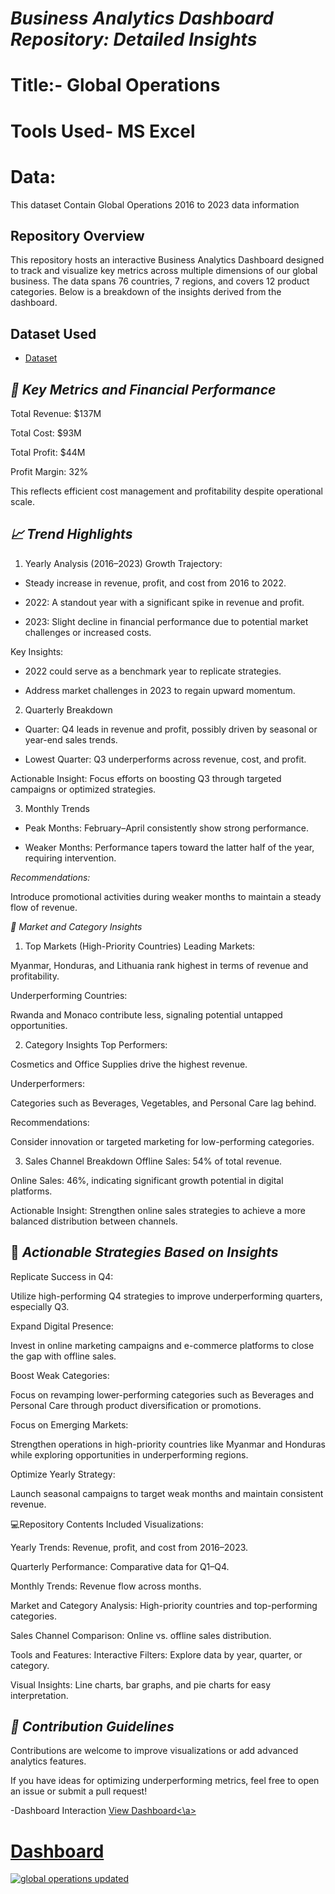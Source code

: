 # *Business Analytics Dashboard Repository: Detailed Insights* 

# Title:- Global Operations

# Tools Used- MS Excel 

# Data: 

This dataset Contain Global Operations 2016 to 2023 data information 

## Repository Overview
This repository hosts an interactive Business Analytics Dashboard designed to track and visualize key metrics across multiple dimensions of our global business. The data spans 76 countries, 7 regions, and covers 12 product categories. Below is a breakdown of the insights derived from the dashboard.

## Dataset Used
- <a href ="https://github.com/sowmyanalam/Excel-data-analysis-Dashboard/blob/main/Sales_18th%20Mar%202025.xlsx">Dataset</a>
## *🌟 Key Metrics and Financial Performance* 

Total Revenue: $137M

Total Cost: $93M

Total Profit: $44M

Profit Margin: 32%

This reflects efficient cost management and profitability despite operational scale.

## *📈 Trend Highlights* 

1. Yearly Analysis (2016–2023)
Growth Trajectory:

- Steady increase in revenue, profit, and cost from 2016 to 2022.

- 2022: A standout year with a significant spike in revenue and profit.

- 2023: Slight decline in financial performance due to potential market challenges or increased costs.

Key Insights:

- 2022 could serve as a benchmark year to replicate strategies.

- Address market challenges in 2023 to regain upward momentum.

2. Quarterly Breakdown
- Quarter: Q4 leads in revenue and profit, possibly driven by seasonal or year-end sales trends.

- Lowest Quarter: Q3 underperforms across revenue, cost, and profit.

Actionable Insight: Focus efforts on boosting Q3 through targeted campaigns or optimized strategies.

3. Monthly Trends
- Peak Months: February–April consistently show strong performance.

 - Weaker Months: Performance tapers toward the latter half of the year, requiring intervention.

 *Recommendations:* 

Introduce promotional activities during weaker months to maintain a steady flow of revenue.

*🛒 Market and Category Insights* 

1. Top Markets (High-Priority Countries)
Leading Markets:

Myanmar, Honduras, and Lithuania rank highest in terms of revenue and profitability.

Underperforming Countries:

Rwanda and Monaco contribute less, signaling potential untapped opportunities.

2. Category Insights
Top Performers:

Cosmetics and Office Supplies drive the highest revenue.

Underperformers:

Categories such as Beverages, Vegetables, and Personal Care lag behind.

Recommendations:

Consider innovation or targeted marketing for low-performing categories.

3. Sales Channel Breakdown
Offline Sales: 54% of total revenue.

Online Sales: 46%, indicating significant growth potential in digital platforms.

Actionable Insight: Strengthen online sales strategies to achieve a more balanced distribution between channels.

## 🚀 *Actionable Strategies Based on Insights* 

Replicate Success in Q4:

Utilize high-performing Q4 strategies to improve underperforming quarters, especially Q3.

Expand Digital Presence:

Invest in online marketing campaigns and e-commerce platforms to close the gap with offline sales.

Boost Weak Categories:

Focus on revamping lower-performing categories such as Beverages and Personal Care through product diversification or promotions.

Focus on Emerging Markets:

Strengthen operations in high-priority countries like Myanmar and Honduras while exploring opportunities in underperforming regions.

Optimize Yearly Strategy:

Launch seasonal campaigns to target weak months and maintain consistent revenue.

💻Repository Contents
Included Visualizations:

Yearly Trends: Revenue, profit, and cost from 2016–2023.

Quarterly Performance: Comparative data for Q1–Q4.

Monthly Trends: Revenue flow across months.

Market and Category Analysis: High-priority countries and top-performing categories.

Sales Channel Comparison: Online vs. offline sales distribution.

Tools and Features:
Interactive Filters: Explore data by year, quarter, or category.

Visual Insights: Line charts, bar graphs, and pie charts for easy interpretation.

 ## *🎯 Contribution Guidelines* 

Contributions are welcome to improve visualizations or add advanced analytics features.

If you have ideas for optimizing underperforming metrics, feel free to open an issue or submit a pull request!

-Dashboard Interaction <a href="https://github.com/sowmyanalam/Excel-data-analysis-Dashboard/blob/main/global%20operations%20updated.jpg">View Dashboard<\a>

# Dashboard

![global operations updated](https://github.com/user-attachments/assets/646bc533-761f-4293-b7a6-febb90bb6ce5)


 


